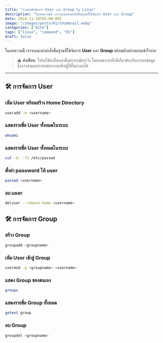 ```yaml
---
title: "รวมคำสั่งจัดการ User และ Group ใน Linux"
description: "ในบทความนี้ เราจะแนะนำคำสั่งพื้นฐานที่ใช้จัดการ User และ Group"
date: 2024-11-20T05:00:00Z
image: "/images/posts/01/thumbnail.webp"
categories: ["bite"]
tags: ["linux", "command", "OS"]
draft: false
---
```


ในบทความนี้ เราจะแนะนำคำสั่งพื้นฐานที่ใช้จัดการ **User** และ **Group** พร้อมตัวอย่างแบบเข้าใจง่าย

> ⚠️ **คำเตือน:** โปรดใช้คำสั่งเหล่านี้อย่างระมัดระวัง โดยเฉพาะคำสั่งที่เกี่ยวข้องกับการลบข้อมูล ซึ่งอาจส่งผลกระทบต่อระบบหรือผู้ใช้ในระบบได้

---

## 🛠️ การจัดการ User

### เพิ่ม User พร้อมสร้าง Home Directory

```bash
useradd -m <username>
```

### แสดงรายชื่อ User ทั้งหมดในระบบ

```bash
whoami
```

### แสดงรายชื่อ User ทั้งหมดในระบบ

```bash
cut -d: -f1 /etc/passwd
```

### ตั้งค่า password ให้ user

```bash
passwd <username>
```

### ลบ user

```bash
deluser --remove-home <username>
```

## 🛠️ การจัดการ Group

### สร้าง Group

```bash
groupadd <groupname>
```

### เพิ่ม User เข้าสู่ Group

```bash
usermod -g <groupname> <username>
```

### แสดง Group ของตนเอง

```bash
groups
```

### แสดงรายชื่อ Group ทั้งหมด

```bash
getent group
```

### ลบ Group

```bash
groupdel <groupname>
```
